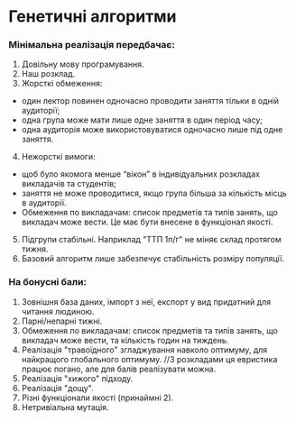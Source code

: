 # Генетичні алгоритми

### Мінімальна реалізація передбачає:
1. Довільну мову програмування.
2. Наш розклад.
3. Жорсткі обмеження: 
- один лектор повинен одночасно проводити заняття тільки в одній аудиторії;
- одна група може мати лише одне заняття в один період часу; 
- одна аудиторія може використовуватися одночасно лише під одне заняття. 

4. Нежорсткі вимоги:
-  щоб було якомога менше “вікон” в індивідуальних розкладах викладачів та студентів; 
- заняття не може проводитися, якщо група більша за кількість місць в аудиторії.
- Обмеження по викладачам: список предметів та типів занять, що викладач може вести. Це має бути внесене в функціонал якості.
5. Підгрупи стабільні. Наприклад "ТТП 1п/г" не міняє склад протягом тижня.
6. Базовий алгоритм лише забезпечує стабільність розміру популяції.

### На бонусні бали:
1. Зовнішня база даних, імпорт з неї, експорт у вид придатний для читання людиною.
2. Парні/непарні тижні.
3. Обмеження по викладачам: список предметів та типів занять, що викладач може вести, та кількість годин на тиждень.
4. Реалізація "травоїдного" згладжування навколо оптимуму, для найкращого глобального оптимуму. //З розкладами ця евристика працює погано, але для балів реалізувати можна.
5. Реалізація "хижого" підходу.
6. Реалізація "дощу".
7. Різні функціонали якості (принаймні 2).
8. Нетривіальна мутація.